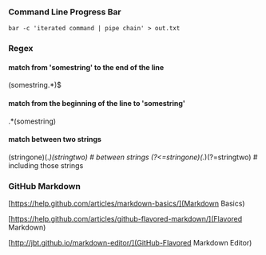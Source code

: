 ### Command Line Progress Bar

`bar -c 'iterated command | pipe chain' > out.txt`

### Regex

#### match from 'somestring' to the end of the line

(somestring.*)$

#### match from the beginning of the line to 'somestring'

.*(somestring)

#### match between two strings

(stringone)(.*)(stringtwo)		# between strings
(?<=stringone)(.*)(?=stringtwo)		# including those strings

### GitHub Markdown

[https://help.github.com/articles/markdown-basics/](Markdown Basics)

[https://help.github.com/articles/github-flavored-markdown/](Flavored Markdown)

[http://jbt.github.io/markdown-editor/](GitHub-Flavored Markdown Editor)